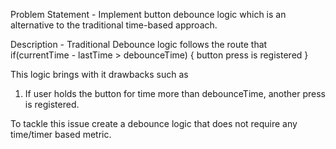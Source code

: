 Problem Statement - Implement button debounce logic which is an alternative to the traditional time-based approach.

Description - Traditional Debounce logic follows the route that
if(currentTime - lastTime > debounceTime) {
	button press is registered
}

This logic brings with it drawbacks such as
1. If user holds the button for time more than debounceTime, another press is registered.

To tackle this issue create a debounce logic that does not require any time/timer based metric. 
